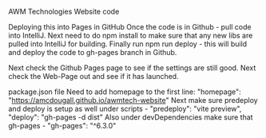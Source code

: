 AWM Technologies Website code

Deploying this into Pages in GitHub
  Once the code is in Github - pull code into IntelliJ. 
  Next need to do npm install to make sure that any new libs are pulled into IntelliJ for building.
  Finally run npm run deploy - this will build and deploy the code to gh-pages branch in Github.

  Next check the Github Pages page to see if the settings are still good. 
  Next check the Web-Page out and see if it has launched.

package.json file
  Need to add homepage to the first line: "homepage": "https://amcdougall.github.io/awmtech-website"
  Next make sure predeploy and deploy is setup as well under scripts - "predeploy": "vite preview", "deploy": "gh-pages -d dist"
  Also under devDependencies make sure that gh-pages - "gh-pages": "^6.3.0"
